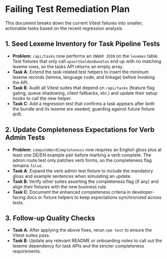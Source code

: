 # Failing Test Remediation Plan

This document breaks down the current Vitest failures into smaller, actionable tasks based on the recent regression analysis.

## 1. Seed Lexeme Inventory for Task Pipeline Tests
- **Problem**: `/api/tasks` now performs an `INNER JOIN` on the `lexemes` table. Test fixtures that only call `upsertGoldenBundles` end up with no matching lexeme rows, so the tasks API returns an empty array.
- **Task A**: Extend the task-related test helpers to insert the minimum lexeme records (lemma, language code, and linkage) before invoking the API.
- **Task B**: Audit all Vitest suites that depend on `/api/tasks` (feature flag gating, queue shadowing, client fallbacks, etc.) and update their setup hooks to call the new helper.
- **Task C**: Add a regression test that confirms a task appears after both the bundle and its lexeme are seeded, guarding against future fixture drift.

## 2. Update Completeness Expectations for Verb Admin Tests
- **Problem**: `computeWordCompleteness` now requires an English gloss plus at least one DE/EN example pair before marking a verb complete. The admin route test only patches verb forms, so the completeness flag remains `false`.
- **Task A**: Expand the verb admin test fixture to include the mandatory gloss and example sentences when simulating an update.
- **Task B**: Verify other suites asserting the completeness flag (if any) and align their fixtures with the new business rule.
- **Task C**: Document the enhanced completeness criteria in developer-facing docs or fixture helpers to keep expectations synchronized across tests.

## 3. Follow-up Quality Checks
- **Task A**: After applying the above fixes, rerun `npm test` to ensure the Vitest suites pass.
- **Task B**: Update any relevant README or onboarding notes to call out the lexeme dependency for task APIs and the stricter completeness requirements.
